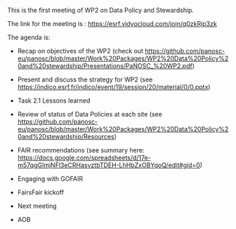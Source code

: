 This is the first meeting of WP2 on Data Policy and Stewardship.

The link for the meeting is : https://esrf.vidyocloud.com/join/q0zkRjp3zk

The agenda is:

* Recap on objectives of the WP2 (check out https://github.com/panosc-eu/panosc/blob/master/Work%20Packages/WP2%20Data%20Policy%20and%20stewardship/Presentations/PaNOSC_%20WP2.pdf)

* Present and discuss the strategy for WP2 (see https://indico.esrf.fr/indico/event/19/session/20/material/0/0.pptx)

* Task 2.1 Lessons learned

* Review of status of Data Policies at each site (see https://github.com/panosc-eu/panosc/blob/master/Work%20Packages/WP2%20Data%20Policy%20and%20stewardship/Resources)

* FAIR recommendations (see summary here: https://docs.google.com/spreadsheets/d/17e-m57qgGImjNFl3eCRHasvztbTDEH-LhHbZxOBYqoQ/edit#gid=0)

* Engaging with GOFAIR

* FairsFair kickoff

* Next meeting

* AOB
